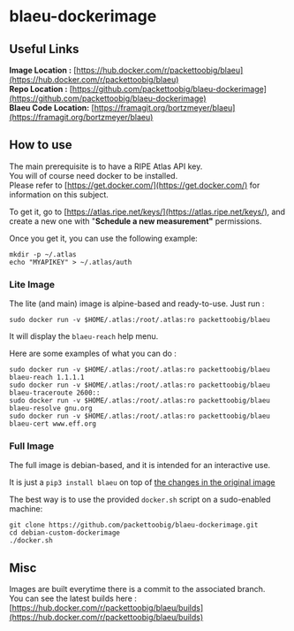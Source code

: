 # blaeu-dockerimage

## Useful Links

**Image Location :** [https://hub.docker.com/r/packettoobig/blaeu](https://hub.docker.com/r/packettoobig/blaeu)  
**Repo Location :** [https://github.com/packettoobig/blaeu-dockerimage](https://github.com/packettoobig/blaeu-dockerimage)  
**Blaeu Code Location:** [https://framagit.org/bortzmeyer/blaeu](https://framagit.org/bortzmeyer/blaeu)

## How to use

The main prerequisite is to have a RIPE Atlas API key.  
You will of course need docker to be installed.  
Please refer to [https://get.docker.com/](https://get.docker.com/) for information on this subject.

To get it, go to [https://atlas.ripe.net/keys/](https://atlas.ripe.net/keys/), and create a new one with "**Schedule a new measurement"** permissions.

Once you get it, you can use the following example:

    mkdir -p ~/.atlas
    echo "MYAPIKEY" > ~/.atlas/auth

### Lite Image

The lite (and main) image is alpine-based and ready-to-use.
Just run :

    sudo docker run -v $HOME/.atlas:/root/.atlas:ro packettoobig/blaeu

It will display the `blaeu-reach` help menu.

Here are some examples of what you can do :

    sudo docker run -v $HOME/.atlas:/root/.atlas:ro packettoobig/blaeu blaeu-reach 1.1.1.1
    sudo docker run -v $HOME/.atlas:/root/.atlas:ro packettoobig/blaeu blaeu-traceroute 2600::
    sudo docker run -v $HOME/.atlas:/root/.atlas:ro packettoobig/blaeu blaeu-resolve gnu.org
    sudo docker run -v $HOME/.atlas:/root/.atlas:ro packettoobig/blaeu blaeu-cert www.eff.org

### Full Image

The full image is debian-based, and it is intended for an interactive use.

It is just a `pip3 install blaeu` on top of [the changes in the original image](https://github.com/packettoobig/debian-custom-dockerimage)

The best way is to use the provided `docker.sh` script on a sudo-enabled machine:

    git clone https://github.com/packettoobig/blaeu-dockerimage.git
    cd debian-custom-dockerimage
    ./docker.sh

## Misc

Images are built everytime there is a commit to the associated branch.  
You can see the latest builds here : [https://hub.docker.com/r/packettoobig/blaeu/builds](https://hub.docker.com/r/packettoobig/blaeu/builds)
